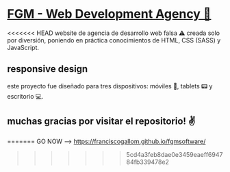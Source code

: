 # [FGM - Web Development Agency 🚀](https://franciscogallom.github.io/fgmsoftware/)

<<<<<<< HEAD
website de agencia de desarrollo web falsa ⚠️ creada solo por diversión, poniendo en práctica conocimientos de HTML, CSS (SASS) y JavaScript. 
## responsive design

este proyecto fue diseñado para tres dispositivos: móviles 📱, tablets 📟 y escritorio 💻.

## muchas gracias por visitar el repositorio! ✌️
=======
GO NOW --> https://franciscogallom.github.io/fgmsoftware/
>>>>>>> 5cd4a3feb8dae0e3459eaeff694784fb339478e2
